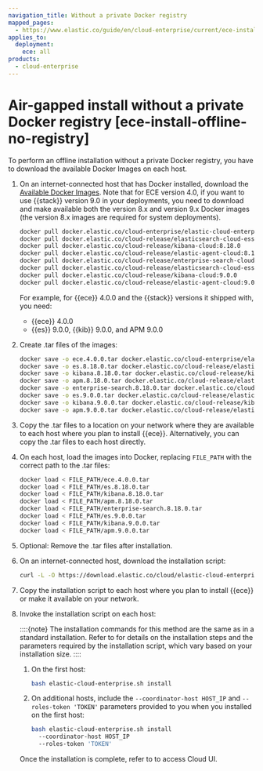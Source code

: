 ```yaml
---
navigation_title: Without a private Docker registry
mapped_pages:
  - https://www.elastic.co/guide/en/cloud-enterprise/current/ece-install-offline-no-registry.html
applies_to:
  deployment:
    ece: all
products:
  - cloud-enterprise
---
```


# Air-gapped install without a private Docker registry [ece-install-offline-no-registry]

To perform an offline installation without a private Docker registry, you have to download the available Docker Images on each host.

1. On an internet-connected host that has Docker installed, download the [Available Docker Images](ece-install-offline-images.md). Note that for ECE version 4.0, if you want to use {{stack}} version 9.0 in your deployments, you need to download and make available both the version 8.x and version 9.x Docker images (the version 8.x images are required for system deployments).

    ```sh
    docker pull docker.elastic.co/cloud-enterprise/elastic-cloud-enterprise:4.0.0
    docker pull docker.elastic.co/cloud-release/elasticsearch-cloud-ess:8.18.0
    docker pull docker.elastic.co/cloud-release/kibana-cloud:8.18.0
    docker pull docker.elastic.co/cloud-release/elastic-agent-cloud:8.18.0
    docker pull docker.elastic.co/cloud-release/enterprise-search-cloud:8.18.0
    docker pull docker.elastic.co/cloud-release/elasticsearch-cloud-ess:9.0.0
    docker pull docker.elastic.co/cloud-release/kibana-cloud:9.0.0
    docker pull docker.elastic.co/cloud-release/elastic-agent-cloud:9.0.0
    ```

    For example, for {{ece}} 4.0.0 and the {{stack}} versions it shipped with, you need:

    * {{ece}} 4.0.0
    * {{es}} 9.0.0, {{kib}} 9.0.0, and APM 9.0.0

2. Create .tar files of the images:

    ```sh
    docker save -o ece.4.0.0.tar docker.elastic.co/cloud-enterprise/elastic-cloud-enterprise:4.0.0
    docker save -o es.8.18.0.tar docker.elastic.co/cloud-release/elasticsearch-cloud-ess:8.18.0
    docker save -o kibana.8.18.0.tar docker.elastic.co/cloud-release/kibana-cloud:8.18.0
    docker save -o apm.8.18.0.tar docker.elastic.co/cloud-release/elastic-agent-cloud:8.18.0
    docker save -o enterprise-search.8.18.0.tar docker.elastic.co/cloud-release/enterprise-search-cloud:8.18.0
    docker save -o es.9.0.0.tar docker.elastic.co/cloud-release/elasticsearch-cloud-ess:9.0.0
    docker save -o kibana.9.0.0.tar docker.elastic.co/cloud-release/kibana-cloud:9.0.0
    docker save -o apm.9.0.0.tar docker.elastic.co/cloud-release/elastic-agent-cloud:9.0.0
    ```

3. Copy the .tar files to a location on your network where they are available to each host where you plan to install {{ece}}. Alternatively, you can copy the .tar files to each host directly.
4. On each host, load the images into Docker, replacing `FILE_PATH` with the correct path to the .tar files:

    ```sh
    docker load < FILE_PATH/ece.4.0.0.tar
    docker load < FILE_PATH/es.8.18.0.tar
    docker load < FILE_PATH/kibana.8.18.0.tar
    docker load < FILE_PATH/apm.8.18.0.tar
    docker load < FILE_PATH/enterprise-search.8.18.0.tar
    docker load < FILE_PATH/es.9.0.0.tar
    docker load < FILE_PATH/kibana.9.0.0.tar
    docker load < FILE_PATH/apm.9.0.0.tar
    ```

5. Optional: Remove the .tar files after installation.
6. On an internet-connected host, download the installation script:

    ```sh
    curl -L -O https://download.elastic.co/cloud/elastic-cloud-enterprise.sh
    ```

7. Copy the installation script to each host where you plan to install {{ece}} or make it available on your network.
8. Invoke the installation script on each host:

   ::::{note}
   The installation commands for this method are the same as in a standard installation. Refer to [](./install-ece-procedures.md) for details on the installation steps and the parameters required by the installation script, which vary based on your installation size.
   ::::

    1. On the first host:

        ```sh
        bash elastic-cloud-enterprise.sh install
        ```

    2. On additional hosts, include the `--coordinator-host HOST_IP` and `--roles-token 'TOKEN'` parameters provided to you when you installed on the first host:

        ```sh
        bash elastic-cloud-enterprise.sh install
          --coordinator-host HOST_IP
          --roles-token 'TOKEN'
        ```

   Once the installation is complete, refer to [](./log-into-cloud-ui.md) to access Cloud UI.
